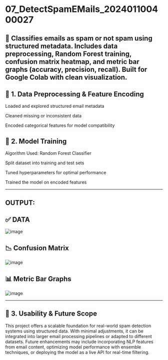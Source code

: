 # 07_DetectSpamEMails_202401100400027
📧 Classifies emails as spam or not spam using structured metadata. Includes data preprocessing, Random Forest training, confusion matrix heatmap, and metric bar graphs (accuracy, precision, recall). Built for Google Colab with clean visualization.
-------------------------------------------------------------------------------------------------------------------------


🔧 1. Data Preprocessing & Feature Encoding
------------------------------------------------------------
Loaded and explored structured email metadata

Cleaned missing or inconsistent data

Encoded categorical features for model compatibility



🌲 2. Model Training
------------------------------------------------------------
Algorithm Used: Random Forest Classifier

Split dataset into training and test sets

Tuned hyperparameters for optimal performance

Trained the model on encoded features



--------------------------------------------------------------------------------------------------------------------------
 OUTPUT:
--------------------------------------------------------------------------------------------------------------------------
✅ DATA
--------------------
![image](https://github.com/user-attachments/assets/6b8e5778-5284-453f-ab2d-f3582795ac3e)

📉 Confusion Matrix
--------------------
![image](https://github.com/user-attachments/assets/a9c08b9c-cf20-4083-84e8-69ddc0bd82aa)

📊 Metric Bar Graphs
--------------------
![image](https://github.com/user-attachments/assets/71e4b194-35d4-47d0-b4a0-84b83d6ce1f9)

--------------------------------------------------------------------------------------------------------------------------


🚀 3. Usability & Future Scope
---------------------------------------------------------
This project offers a scalable foundation for real-world spam detection systems using structured data. With minimal adjustments, it can be integrated into larger email processing pipelines or adapted to different datasets. Future enhancements may include incorporating NLP features from email content, optimizing model performance with ensemble techniques, or deploying the model as a live API for real-time filtering.


